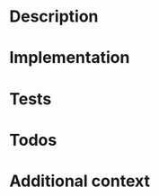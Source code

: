 <!-- Thank you for submitting a pull request for this project! This is a pull request template,
please remove any sections that are not applicable. -->

# Description

<!-- Brief description of WHAT you’re doing and WHY. -->

<!-- If applicable, add references to fixed/related issues (e.g. add "Fixes #<issue>"/"Relates to#<issue>".  -->

# Implementation

<!-- Brief description of HOW you achieved it. Perhaps give a high level description of the program flow. Did you need
to refactor something? What tradeoffs did you take? Are there any caveats/downsides to your solution? Are there things
in here which you’d particularly like people to pay close attention to? -->

# Tests

<!-- Describe how to verify your changes. Provide instructions for the purpose of reproducibility. List any relevant
details for your test configuration. -->

# Todos

<!-- Are there any other outstanding issues or tasks that must be solved before this change can be possibly merged? -->

# Additional context

<!-- Add any other relevant context pertaining to the proposed change. For example, if the change can be visualized,
include screenshots or diagrams to indicate the state before and after the change. -->
